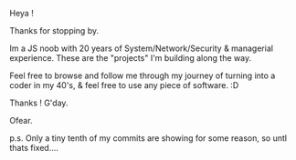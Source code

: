 Heya ! 

Thanks for stopping by.


Im a JS noob with 20 years of System/Network/Security & managerial experience.
These are the "projects" I'm building along the way.

Feel free to browse and follow  me through my journey of turning into a coder in my 40's, & feel free to use any piece of software. :D 

Thanks ! 
G'day. 


Ofear.

p.s.
Only a tiny tenth of my commits are showing for some reason, so untl thats fixed....
